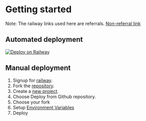 # Getting started
Note: The railway links used here are referrals.
[Non-referral link](https://railway.app)
## Automated deployment
[![Deploy on Railway](https://railway.app/button.svg)](https://railway.app/new/template/fxFEIt?referralCode=0TKVQP)

## Manual deployment
1. Signup for [railway](https://railway.app?referralCode=0TKVQP).
1. Fork the [repository](https://github.com/MouseMoosz/ball/fork).
1. Create a [new project](https://railway.app/new).
1. Choose Deploy from Github repository.
1. Choose your fork
1. Setup [Environment Variables](/#environment-variables)
1. Deploy